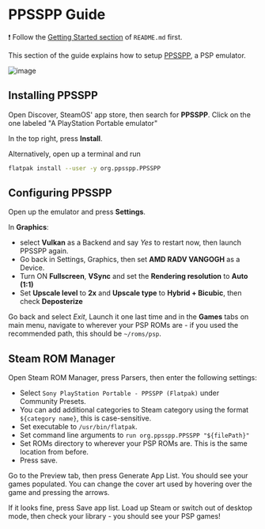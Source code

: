 # PPSSPP Guide

❗ Follow the [Getting Started section](../README.md#getting-started) of `README.md` first.

This section of the guide explains how to setup [PPSSPP](https://www.ppsspp.org), a PSP emulator.

![image](https://user-images.githubusercontent.com/59558433/163827712-fe70ad3e-b625-4439-96ea-40038c128a00.png)

## Installing PPSSPP

Open Discover, SteamOS' app store, then search for **PPSSPP**. Click on the one labeled "A PlayStation Portable emulator"

In the top right, press **Install**.

Alternatively, open up a terminal and run

```bash
flatpak install --user -y org.ppsspp.PPSSPP
```

## Configuring PPSSPP

Open up the emulator and press **Settings**.

In **Graphics**:
 * select **Vulkan** as a Backend and say *Yes* to restart now, then launch PPSSPP again.
 * Go back in Settings, Graphics, then set **AMD RADV VANGOGH** as a Device.
 * Turn ON **Fullscreen**, **VSync** and set the **Rendering resolution** to **Auto (1:1)**
 * Set **Upscale level** to **2x** and **Upscale type** to **Hybrid + Bicubic**, then check **Deposterize**

Go back and select *Exit*, Launch it one last time and in the **Games** tabs on main menu, navigate to wherever your PSP ROMs are - if you used the recommended path, this should be `~/roms/psp`.

## Steam ROM Manager

Open Steam ROM Manager, press Parsers, then enter the following settings:

-   Select `Sony PlayStation Portable - PPSSPP (Flatpak)` under Community Presets.
-   You can add additional categories to Steam category using the format `${category name}`, this is case-sensitive.
-   Set executable to `/usr/bin/flatpak`.
-   Set command line arguments to `run org.ppsspp.PPSSPP "${filePath}"`
-   Set ROMs directory to wherever your PSP ROMs are. This is the same location from before.
-   Press save.

Go to the Preview tab, then press Generate App List. You should see your games populated. You can change the cover art used by hovering over the game and pressing the arrows.

If it looks fine, press Save app list. Load up Steam or switch out of desktop mode, then check your library - you should see your PSP games!
